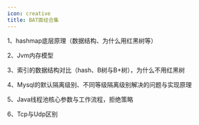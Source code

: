 ```yaml
---
icon: creative
title: BAT面经合集
---
```

1、hashmap底层原理（数据结构、为什么用红黑树等）

2、Jvm内存模型

3、索引的数据结构对比（hash、B树与B+树），为什么不用红黑树

4、Mysql的默认隔离级别、不同等级隔离级别解决的问题与实现原理

5、Java线程池核心参数与工作流程，拒绝策略

6、Tcp与Udp区别

